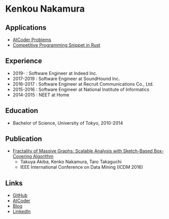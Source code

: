 # Kenkou Nakamura

## Applications

- [AtCoder Problems](https://kenkoooo.com/atcoder/)
- [Competitive Programming Snippet in Rust](https://github.com/kenkoooo/competitive-programming-rs)

## Experience

- 2019- : Software Engineer at Indeed Inc. 
- 2017-2019 : Software Engineer at SoundHound Inc.
- 2016-2017 : Software Engineer at Recruit Communications Co., Ltd.
- 2015-2016 : Software Engineer at National Institute of Informatics
- 2014-2015 : NEET at Home

## Education
- Bachelor of Science, University of Tokyo, 2010-2014

## Publication
- [Fractality of Massive Graphs: Scalable Analysis with Sketch-Based Box-Covering Algorithm](https://arxiv.org/abs/1609.07994)
  - Takuya Akiba, Kenko Nakamura, Taro Takaguchi
  - IEEE International Conference on Data Mining (ICDM 2016)

## Links
- [GitHub](https://github.com/kenkoooo)
- [AtCoder](https://atcoder.jp/users/kenkoooo)
- [Blog](https://kenkoooo.hatenablog.com/)
- [LinkedIn](https://www.linkedin.com/in/kenkou-nakamura-588951b2/)
